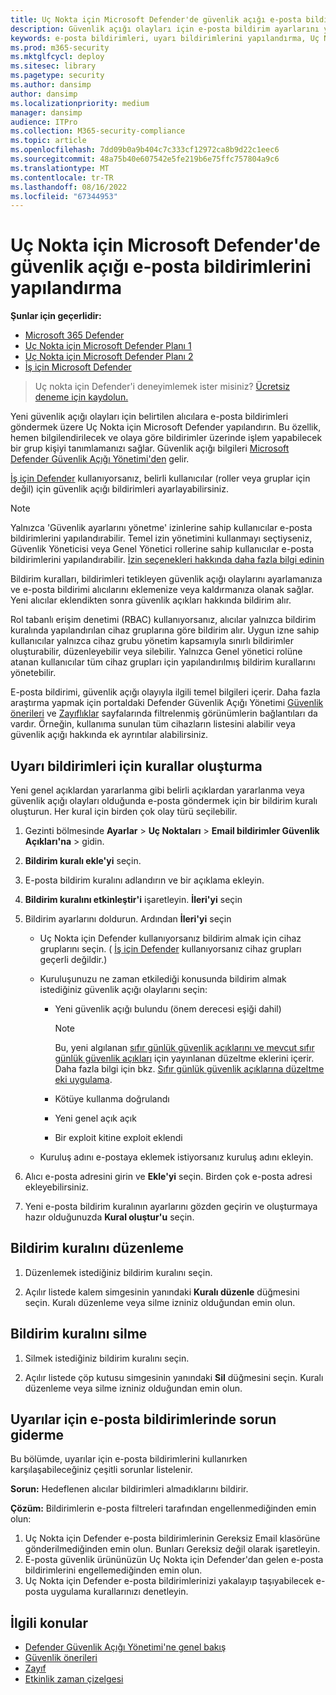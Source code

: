 ```yaml
---
title: Uç Nokta için Microsoft Defender'de güvenlik açığı e-posta bildirimlerini yapılandırma
description: Güvenlik açığı olayları için e-posta bildirim ayarlarını yapılandırmak için Uç Nokta için Microsoft Defender kullanın.
keywords: e-posta bildirimleri, uyarı bildirimlerini yapılandırma, Uç Nokta için Microsoft Defender, Uç Nokta için Microsoft Defender bildirimleri, Uç Nokta için Microsoft Defender uyarıları, Windows Enterprise, Windows Education
ms.prod: m365-security
ms.mktglfcycl: deploy
ms.sitesec: library
ms.pagetype: security
ms.author: dansimp
author: dansimp
ms.localizationpriority: medium
manager: dansimp
audience: ITPro
ms.collection: M365-security-compliance
ms.topic: article
ms.openlocfilehash: 7dd09b0a9b404c7c333cf12972ca8b9d22c1eec6
ms.sourcegitcommit: 48a75b40e607542e5fe219b6e75ffc757804a9c6
ms.translationtype: MT
ms.contentlocale: tr-TR
ms.lasthandoff: 08/16/2022
ms.locfileid: "67344953"
---
```

# <a name="configure-vulnerability-email-notifications-in-microsoft-defender-for-endpoint"></a>Uç Nokta için Microsoft Defender'de güvenlik açığı e-posta bildirimlerini yapılandırma

**Şunlar için geçerlidir:**
- [Microsoft 365 Defender](https://go.microsoft.com/fwlink/?linkid=2118804)
- [Uç Nokta için Microsoft Defender Planı 1](https://go.microsoft.com/fwlink/p/?linkid=2154037)
- [Uç Nokta için Microsoft Defender Planı 2](https://go.microsoft.com/fwlink/p/?linkid=2154037)
- [İş için Microsoft Defender](../defender-business/mdb-overview.md)

> Uç nokta için Defender'i deneyimlemek ister misiniz? [Ücretsiz deneme için kaydolun.](https://signup.microsoft.com/create-account/signup?products=7f379fee-c4f9-4278-b0a1-e4c8c2fcdf7e&ru=https://aka.ms/MDEp2OpenTrial?ocid=docs-wdatp-emailconfig-abovefoldlink)

Yeni güvenlik açığı olayları için belirtilen alıcılara e-posta bildirimleri göndermek üzere Uç Nokta için Microsoft Defender yapılandırın. Bu özellik, hemen bilgilendirilecek ve olaya göre bildirimler üzerinde işlem yapabilecek bir grup kişiyi tanımlamanızı sağlar. Güvenlik açığı bilgileri [Microsoft Defender Güvenlik Açığı Yönetimi'den](next-gen-threat-and-vuln-mgt.md) gelir.

[İş için Defender](../defender-business/mdb-overview.md) kullanıyorsanız, belirli kullanıcılar (roller veya gruplar için değil) için güvenlik açığı bildirimleri ayarlayabilirsiniz.

> [!NOTE]
> Yalnızca 'Güvenlik ayarlarını yönetme' izinlerine sahip kullanıcılar e-posta bildirimlerini yapılandırabilir. Temel izin yönetimini kullanmayı seçtiyseniz, Güvenlik Yöneticisi veya Genel Yönetici rollerine sahip kullanıcılar e-posta bildirimlerini yapılandırabilir. [İzin seçenekleri hakkında daha fazla bilgi edinin](user-roles.md)

Bildirim kuralları, bildirimleri tetikleyen güvenlik açığı olaylarını ayarlamanıza ve e-posta bildirimi alıcılarını eklemenize veya kaldırmanıza olanak sağlar. Yeni alıcılar eklendikten sonra güvenlik açıkları hakkında bildirim alır.

Rol tabanlı erişim denetimi (RBAC) kullanıyorsanız, alıcılar yalnızca bildirim kuralında yapılandırılan cihaz gruplarına göre bildirim alır. Uygun izne sahip kullanıcılar yalnızca cihaz grubu yönetim kapsamıyla sınırlı bildirimler oluşturabilir, düzenleyebilir veya silebilir. Yalnızca Genel yönetici rolüne atanan kullanıcılar tüm cihaz grupları için yapılandırılmış bildirim kurallarını yönetebilir.

E-posta bildirimi, güvenlik açığı olayıyla ilgili temel bilgileri içerir. Daha fazla araştırma yapmak için portaldaki Defender Güvenlik Açığı Yönetimi [Güvenlik önerileri](tvm-security-recommendation.md) ve [Zayıflıklar](tvm-weaknesses.md) sayfalarında filtrelenmiş görünümlerin bağlantıları da vardır. Örneğin, kullanıma sunulan tüm cihazların listesini alabilir veya güvenlik açığı hakkında ek ayrıntılar alabilirsiniz.

## <a name="create-rules-for-alert-notifications"></a>Uyarı bildirimleri için kurallar oluşturma

Yeni genel açıklardan yararlanma gibi belirli açıklardan yararlanma veya güvenlik açığı olayları olduğunda e-posta göndermek için bir bildirim kuralı oluşturun. Her kural için birden çok olay türü seçilebilir.

1. Gezinti bölmesinde **Ayarlar** \> **Uç Noktaları** \> **Email bildirimler Güvenlik Açıkları'na** \> gidin.

2. **Bildirim kuralı ekle'yi** seçin.

3. E-posta bildirim kuralını adlandırın ve bir açıklama ekleyin.

4. **Bildirim kuralını etkinleştir'i** işaretleyin. **İleri'yi** seçin

5. Bildirim ayarlarını doldurun. Ardından **İleri'yi** seçin

    - Uç Nokta için Defender kullanıyorsanız bildirim almak için cihaz gruplarını seçin. ( [İş için Defender](../defender-business/mdb-overview.md) kullanıyorsanız cihaz grupları geçerli değildir.)
    - Kuruluşunuzu ne zaman etkilediği konusunda bildirim almak istediğiniz güvenlik açığı olaylarını seçin:
        - Yeni güvenlik açığı bulundu (önem derecesi eşiği dahil)

            > [!NOTE]
            > Bu, yeni algılanan [sıfır günlük güvenlik açıklarını ve mevcut sıfır günlük güvenlik açıkları](tvm-zero-day-vulnerabilities.md) için yayınlanan düzeltme eklerini içerir. Daha fazla bilgi için bkz. [Sıfır günlük güvenlik açıklarına düzeltme eki uygulama](tvm-zero-day-vulnerabilities.md#patching-zero-day-vulnerabilities).

        - Kötüye kullanma doğrulandı
        - Yeni genel açık açık
        - Bir exploit kitine exploit eklendi

    - Kuruluş adını e-postaya eklemek istiyorsanız kuruluş adını ekleyin.

6. Alıcı e-posta adresini girin ve **Ekle'yi** seçin. Birden çok e-posta adresi ekleyebilirsiniz.

7. Yeni e-posta bildirim kuralının ayarlarını gözden geçirin ve oluşturmaya hazır olduğunuzda **Kural oluştur'u** seçin.

## <a name="edit-a-notification-rule"></a>Bildirim kuralını düzenleme

1. Düzenlemek istediğiniz bildirim kuralını seçin.

2. Açılır listede kalem simgesinin yanındaki **Kuralı düzenle** düğmesini seçin. Kuralı düzenleme veya silme izniniz olduğundan emin olun.

## <a name="delete-notification-rule"></a>Bildirim kuralını silme

1. Silmek istediğiniz bildirim kuralını seçin.

2. Açılır listede çöp kutusu simgesinin yanındaki **Sil** düğmesini seçin. Kuralı düzenleme veya silme izniniz olduğundan emin olun.

## <a name="troubleshoot-email-notifications-for-alerts"></a>Uyarılar için e-posta bildirimlerinde sorun giderme

Bu bölümde, uyarılar için e-posta bildirimlerini kullanırken karşılaşabileceğiniz çeşitli sorunlar listelenir.

**Sorun:** Hedeflenen alıcılar bildirimleri almadıklarını bildirir.

**Çözüm:** Bildirimlerin e-posta filtreleri tarafından engellenmediğinden emin olun:

1. Uç Nokta için Defender e-posta bildirimlerinin Gereksiz Email klasörüne gönderilmediğinden emin olun. Bunları Gereksiz değil olarak işaretleyin.
2. E-posta güvenlik ürününüzün Uç Nokta için Defender'dan gelen e-posta bildirimlerini engellemediğinden emin olun.
3. Uç Nokta için Defender e-posta bildirimlerinizi yakalayıp taşıyabilecek e-posta uygulama kurallarınızı denetleyin.

## <a name="related-topics"></a>İlgili konular

- [Defender Güvenlik Açığı Yönetimi'ne genel bakış](next-gen-threat-and-vuln-mgt.md)
- [Güvenlik önerileri](tvm-security-recommendation.md)
- [Zayıf](tvm-weaknesses.md)
- [Etkinlik zaman çizelgesi](threat-and-vuln-mgt-event-timeline.md)
